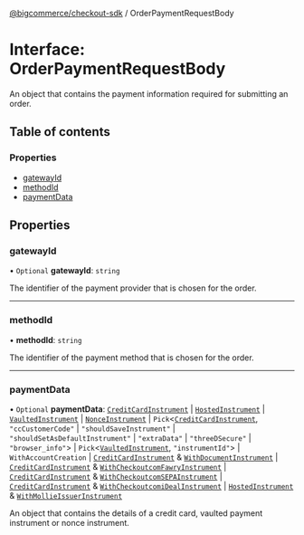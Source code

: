 [@bigcommerce/checkout-sdk](../README.md) / OrderPaymentRequestBody

# Interface: OrderPaymentRequestBody

An object that contains the payment information required for submitting an
order.

## Table of contents

### Properties

- [gatewayId](OrderPaymentRequestBody.md#gatewayid)
- [methodId](OrderPaymentRequestBody.md#methodid)
- [paymentData](OrderPaymentRequestBody.md#paymentdata)

## Properties

### gatewayId

• `Optional` **gatewayId**: `string`

The identifier of the payment provider that is chosen for the order.

___

### methodId

• **methodId**: `string`

The identifier of the payment method that is chosen for the order.

___

### paymentData

• `Optional` **paymentData**: [`CreditCardInstrument`](CreditCardInstrument.md) \| [`HostedInstrument`](HostedInstrument.md) \| [`VaultedInstrument`](VaultedInstrument.md) \| [`NonceInstrument`](NonceInstrument.md) \| `Pick`<[`CreditCardInstrument`](CreditCardInstrument.md), ``"ccCustomerCode"`` \| ``"shouldSaveInstrument"`` \| ``"shouldSetAsDefaultInstrument"`` \| ``"extraData"`` \| ``"threeDSecure"`` \| ``"browser_info"``\> \| `Pick`<[`VaultedInstrument`](VaultedInstrument.md), ``"instrumentId"``\> \| `WithAccountCreation` \| [`CreditCardInstrument`](CreditCardInstrument.md) & [`WithDocumentInstrument`](WithDocumentInstrument.md) \| [`CreditCardInstrument`](CreditCardInstrument.md) & [`WithCheckoutcomFawryInstrument`](WithCheckoutcomFawryInstrument.md) \| [`CreditCardInstrument`](CreditCardInstrument.md) & [`WithCheckoutcomSEPAInstrument`](WithCheckoutcomSEPAInstrument.md) \| [`CreditCardInstrument`](CreditCardInstrument.md) & [`WithCheckoutcomiDealInstrument`](WithCheckoutcomiDealInstrument.md) \| [`HostedInstrument`](HostedInstrument.md) & [`WithMollieIssuerInstrument`](WithMollieIssuerInstrument.md)

An object that contains the details of a credit card, vaulted payment
instrument or nonce instrument.
